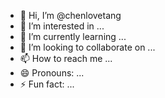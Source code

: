 - 👋 Hi, I’m @chenlovetang
- 👀 I’m interested in ...
- 🌱 I’m currently learning ...
- 💞️ I’m looking to collaborate on ...
- 📫 How to reach me ...
- 😄 Pronouns: ...
- ⚡ Fun fact: ...

<!---
chenlovetang/chenlovetang is a ✨ special ✨ repository because its `README.md` (this file) appears on your GitHub profile.
You can click the Preview link to take a look at your changes.
--->
